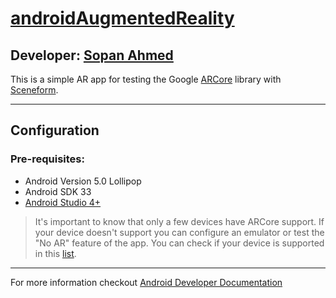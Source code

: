 # [androidAugmentedReality][published url]
## Developer: [Sopan Ahmed][instructor url]

This is a simple AR app for testing the Google [ARCore](https://developers.google.com/ar/) library with [Sceneform](https://github.com/google-ar/sceneform-android-sdk).


----------------
## Configuration
### Pre-requisites:
* Android Version 5.0 Lollipop
* Android SDK 33
* [Android Studio 4+](https://developer.android.com/studio/index.html)

> It's important to know that only a few devices have ARCore support. If your device doesn't support you can configure an emulator or test the "No AR" feature of the app. You can check if your device is supported in this [list](https://developers.google.com/ar/discover/supported-devices).

____
For more information checkout [Android Developer Documentation](https://developer.android.com/index.html)


[published url]: https://github.com/gitproject09/androidAugmentedReality
[instructor url]: https://github.com/gitproject09


